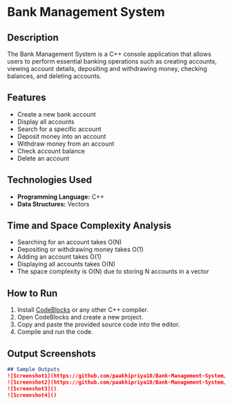 # Bank Management System

## Description

The Bank Management System is a C++ console application that allows users to perform essential banking operations such as creating accounts, viewing account details, depositing and withdrawing money, checking balances, and deleting accounts.

## Features

- Create a new bank account  
- Display all accounts  
- Search for a specific account  
- Deposit money into an account  
- Withdraw money from an account  
- Check account balance  
- Delete an account  

## Technologies Used

- **Programming Language:** C++  
- **Data Structures:** Vectors  

## Time and Space Complexity Analysis

- Searching for an account takes O(N)  
- Depositing or withdrawing money takes O(1)  
- Adding an account takes O(1)  
- Displaying all accounts takes O(N)  
- The space complexity is O(N) due to storing N accounts in a vector  

## How to Run

1. Install [CodeBlocks](http://www.codeblocks.org/downloads) or any other C++ compiler.  
2. Open CodeBlocks and create a new project.  
3. Copy and paste the provided source code into the editor.  
4. Compile and run the code.  

## Output Screenshots



```md
## Sample Outputs
![Screenshot1](https://github.com/paakhipriya10/Bank-Management-System/blob/main/Screenshots/OUTPUT1.png?raw=true)
![Screenshot2](https://github.com/paakhipriya10/Bank-Management-System/blob/main/Screenshots/OUTPUT2.png?raw=true)
![Screenshot3]()
![Screenshot4]()

